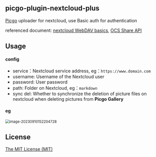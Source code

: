 ## picgo-plugin-nextcloud-plus

[Picgo](https://github.com/Molunerfinn/PicGo) uploader  for nextcloud, use Basic auth for authentication   

referenced document:  [nextcloud WebDAV basics](https://docs.nextcloud.com/server/stable/developer_manual/client_apis/WebDAV/basic.html#webdav-basics),  [OCS Share API](https://docs.nextcloud.com/server/stable/developer_manual/client_apis/OCS/ocs-share-api.html?highlight=share#ocs-share-api)

## Usage

#### config

+ service：Nextcloud service address,  eg：`https://www.domain.com` 
+ username:  Username of the Nextcloud user
+ password:   User password
+ path: Folder on Nextcloud,  eg：`markdown`
+ sync del:  Whether to synchronize the deletion of picture files on nextcloud when deleting pictures from **Picgo Gallery**

#### eg

<img src="https://cloud.compassak.top/s/HBd9fTpp6e4qs4q/preview" alt="image-20230910152204728" style="zoom:80%;" />



## License

[The MIT License (MIT)](https://raw.githubusercontent.com/compassak/picgo-plugin-nextcloud-plus/main/LICENSE)


